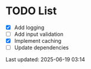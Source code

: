 # TODO List

- [x] Add logging
- [ ] Add input validation
- [x] Implement caching
- [ ] Update dependencies

Last updated: 2025-06-19 03:14
